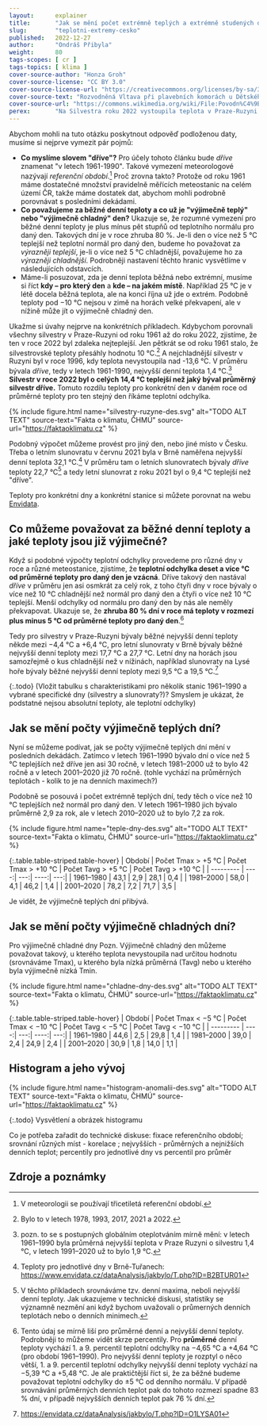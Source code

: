 ```yaml
---
layout:      explainer
title:       "Jak se mění počet extrémně teplých a extrémně studených dní v Česku?"
slug:        "teplotni-extremy-cesko"
published:   2022-12-27
author:      "Ondráš Přibyla"
weight:      80
tags-scopes: [ cr ]
tags-topics: [ klima ]
cover-source-author: "Honza Groh"
cover-source-license: "CC BY 3.0"
cover-source-license-url: "https://creativecommons.org/licenses/by-sa/3.0"
cover-source-text: "Rozvodněná Vltava při plavebních komorách u Dětského ostrova, Wikimedia Commons"
cover-source-url: "https://commons.wikimedia.org/wiki/File:Povodn%C4%9B_v_Praze,_05.jpg"
perex:       "Na Silvestra roku 2022 vystoupila teplota v Praze-Ruzyni na hodnotu 15,8 °C. Předchozí silvestr, tedy roku 2021, to bylo o něco méně, 12,6 °C. Nicméně silvestrovské teploty bývaly v Ruzyni okolo 1,4 °C, takže poslední dva silvestry byly opravdu výjimečně teplé. Také v létě přichází vlny veder a čas od času padají teplotní rekordy. Nabízí se tedy otázka: <strong>mění se počet podobných výjimečně teplých dní, nebo je jich víceméně stejně, jako jich bývalo dříve?</strong>"
---
```


Abychom mohli na tuto otázku poskytnout odpověď podloženou daty, musíme si nejprve vymezit pár pojmů:

- **Co myslíme slovem "dříve"?** Pro účely tohoto článku bude *dříve* znamenat "v letech 1961-1990". Takové vymezení meteorologové nazývají *referenční období*.[^referencni-obdobi] Proč zrovna takto? Protože od roku 1961 máme dostatečné množství pravidelně měřících meteostanic na celém území ČR, takže máme dostatek dat, abychom mohli podrobně porovnávat s posledními dekádami.
- **Co považujeme za běžné denní teploty a co už je "výjimečně teplý" nebo "výjimečně chladný" den?** Ukazuje se, že rozumné vymezení pro běžné denní teploty je plus mínus pět stupňů od teplotního normálu pro daný den. Takových dní je v roce zhruba 80 %. Je-li den o více než 5 °C teplejší než teplotní normál pro daný den, budeme ho považovat za *výrazněji teplejší*, je-li o více než 5 °C chladnější, považujeme ho za *výrazněji chladnější*. Podrobněji nastavení těchto hranic vysvětlíme v následujících odstavcích.
- Máme-li posuzovat, zda je denní teplota běžná nebo extrémní, musíme si říct **kdy – pro který den** a **kde – na jakém místě**. Například 25 °C je v létě docela běžná teplota, ale na konci října už jde o extrém. Podobně teploty pod −10 °C nejsou v zimě na horách velké překvapení, ale v nížině může jít o výjimečně chladný den.

Ukažme si úvahy nejprve na konkrétních příkladech. Kdybychom porovnali všechny silvestry v Praze-Ruzyni od roku 1961 až do roku 2022, zjistíme, že ten v roce 2022 byl zdaleka nejteplejší. Jen pětkrát se od roku 1961 stalo, že silvestrovské teploty přesáhly hodnotu 10 °C.[^silvestry-v-praze] A nejchladnější silvestr v Ruzyni byl v roce 1996, kdy teplota nevystoupila nad -13,6 °C. V průměru bývala *dříve*, tedy v letech 1961-1990, nejvyšší denní teplota 1,4 °C.[^prumery-v-praze] **Silvestr v roce 2022 byl o celých 14,4 °C teplejší než jaký býval průměrný silvestr dříve.** Tomuto rozdílu teploty pro konkrétní den v daném roce od průměrné teploty pro ten stejný den říkáme teplotní odchylka.

{% include figure.html
    name="silvestry-ruzyne-des.svg"
    alt="TODO ALT TEXT"
    source-text="Fakta o klimatu, ČHMÚ"
    source-url="https://faktaoklimatu.cz"
%}

Podobný výpočet můžeme provést pro jiný den, nebo jiné místo v Česku. Třeba o letním slunovratu v červnu 2021 byla v Brně naměřena nejvyšší denní teplota 32,1 °C.[^slunovrat-brno] V průměru tam o letních slunovratech bývaly *dříve* teploty 22,7 °C[^max-teploty] a tedy letní slunovrat z roku 2021 byl o 9,4 °C teplejší než "dříve".

Teploty pro konkrétní dny a konkrétní stanice si můžete porovnat na webu [Envidata](https://envidata.cz/dataAnalysis/jakbylo/stationSelect.php?parameter=T).

## Co můžeme považovat za běžné denní teploty a jaké teploty jsou již výjimečné?

Když si podobné výpočty teplotní odchylky provedeme pro různé dny v roce a různé meteostanice, zjistíme, že **teplotní odchylka deset a více °C od průměrné teploty pro daný den je vzácná**. Dříve takový den nastával *dříve* v průměru jen asi osmkrát za celý rok, z toho čtyři dny v roce bývaly o více než 10 °C chladnější než normál pro daný den a čtyři o více než 10 °C teplejší. Menší odchylky od normálu pro daný den by nás ale neměly překvapovat. Ukazuje se, že **zhruba 80 % dní v roce má teploty v rozmezí plus minus 5 °C od průměrné teploty pro daný den**.[^diskuse-bezne]

Tedy pro silvestry v Praze-Ruzyni bývaly běžné nejvyšší denní teploty někde mezi −4,4 °C a +6,4 °C, pro letní slunovraty v Brně bývaly běžné nejvyšší denní teploty mezi 17,7 °C a 27,7 °C. Letní dny na horách jsou samozřejmě o kus chladnější než v nížinách, například slunovraty na Lysé hoře bývaly běžné nejvyšší denní teploty mezi 9,5 °C a 19,5 °C.[^lysa-hora]

{:.todo}
(Vložit tabulku s charakteristikami pro několik stanic 1961–1990 a vybrané specifické dny (silvestry a slunovraty?)? Smyslem je ukázat, že podstatné nejsou absolutní teploty, ale teplotní odchylky)

## Jak se mění počty výjimečně teplých dní?

Nyní se můžeme podívat, jak se počty výjimečně teplých dní mění v posledních dekádách. Zatímco v letech 1961–1990 bývalo dní o více než 5 °C teplejších než dříve jen asi 30 ročně, v letech 1981–2000 už to bylo 42 ročně a v letech 2001–2020 již 70 ročně. (tohle vychází na průměrných teplotách - kolik to je na denních maximech?)

Podobně se posouvá i počet extrémně teplých dní, tedy těch o více než 10 °C teplejších než normál pro daný den. V letech 1961–1980 jich bývalo průměrně 2,9 za rok, ale v letech 2010–2020 už to bylo 7,2 za rok.

{% include figure.html
    name="teple-dny-des.svg"
    alt="TODO ALT TEXT"
    source-text="Fakta o klimatu, ČHMÚ"
    source-url="https://faktaoklimatu.cz"
%}

{:.table.table-striped.table-hover}
| Období    | Počet Tmax > +5 °C |  Počet Tmax > +10 °C | Počet Tavg > +5 °C | Počet Tavg > +10 °C |
| --------- | ----:| ---:| ----:| ---:|
| 1961–1980 | 43,1 | 2,9 | 28,1 | 0,4 |
| 1981–2000 | 58,0 | 4,1 | 46,2 | 1,4 |
| 2001–2020 | 78,2 | 7,2 | 71,7 | 3,5 |

Je vidět, že výjimečně teplých dní přibývá.

## Jak se mění počty výjimečně chladných dní?

Pro výjimečně chladné dny
Pozn. Výjimečně chladný den můžeme považovat takový, u kterého teplota nevystoupila nad určitou hodnotu (srovnáváme Tmax), u kterého byla nízká průměrná (Tavg) nebo u kterého byla výjimečně nízká Tmin.

{% include figure.html
    name="chladne-dny-des.svg"
    alt="TODO ALT TEXT"
    source-text="Fakta o klimatu, ČHMÚ"
    source-url="https://faktaoklimatu.cz"
%}

{:.table.table-striped.table-hover}
| Období    | Počet Tmax < −5 °C |  Počet Tmax < −10 °C | Počet Tavg < −5 °C | Počet Tavg < −10 °C |
| --------- | ----:| ---:| ----:| ---:|
| 1961–1980 | 44,6 | 2,5 | 29,8 | 1,4 |
| 1981–2000 | 39,0 | 2,4 | 24,9 | 2,4 |
| 2001–2020 | 30,9 | 1,8 | 14,0 | 1,1 |

## Histogram a jeho vývoj

{% include figure.html
    name="histogram-anomalii-des.svg"
    alt="TODO ALT TEXT"
    source-text="Fakta o klimatu, ČHMÚ"
    source-url="https://faktaoklimatu.cz"
%}

{:.todo}
Vysvětlení a obrázek histogramu

Co je potřeba zařadit do technické diskuse: fixace referenčního období; srovnání různých míst - korelace ;  nejvyšších - průměrných a nejnižších denních teplot; percentily pro jednotlivé dny vs percentil pro průměr

## Zdroje a poznámky

[^referencni-obdobi]: V meteorologii se používají třicetiletá referenční období.

[^silvestry-v-praze]: Bylo to v letech 1978, 1993, 2017, 2021 a 2022.

[^prumery-v-praze]: pozn. to se s postupných globálním oteplotváním mírně mění: v letech 1961–1990 byla průměrná nejvyšší teplota v Praze Ruzyni o silvestru 1,4 °C, v letech 1991–2020 už to bylo 1,9 °C.

[^slunovrat-brno]: Teploty pro jednotlivé dny v Brně-Tuřanech: https://www.envidata.cz/dataAnalysis/jakbylo/T.php?ID=B2BTUR01

[^max-teploty]: V těchto příkladech srovnáváme tzv. denní maxima, neboli nejvyšší denní teploty. Jak ukazujeme v technické diskusi, statistiky se významně nezmění ani když bychom uvažovali o průmerných denních teplotách nebo o denních minimech.

[^diskuse-bezne]: Tento údaj se mírně liší pro průměrné denní a nejvyšší denní teploty. Podrobněji to můžeme vidět skrze percentily. Pro **průměrné** denní teploty vychází 1. a 9. percentil teplotní odchylky na −4,65 °C a +4,64 °C (pro období 1961–1990). Pro nejvyšší denní teploty je rozptyl o něco větší, 1. a 9. percentil teplotní odchylky nejvyšší denní teploty vychází na −5,39 °C a +5,48 °C. Je ale praktičtější říct si, že za běžné budeme považovat teplotní odchylky do ±5 °C od denního normálu. V případě srovnávání průměrných denních teplot pak do tohoto rozmezí spadne 83 % dní, v případě nejvyšších denních teplot pak 76 % dní.

[^lysa-hora]: https://envidata.cz/dataAnalysis/jakbylo/T.php?ID=O1LYSA01

[^upresneni-nyni]: v letech 2000 - 2020.

[^vlny-veder-cesko]: Infomet: [Srpen a léto 2019 na území ČR](http://www.infomet.cz/index.php?id=read&idd=1568015141)

[^vlny-veder-francie]: World Weather Attribution: [Human contribution to record-breaking June 2019 heatwave in France](https://www.worldweatherattribution.org/human-contribution-to-record-breaking-june-2019-heatwave-in-france/)

[^vlny-veder-uk]: World Weather Attribution: [Human contribution to the record-breaking July 2019 heatwave in Western Europe](https://www.worldweatherattribution.org/human-contribution-to-the-record-breaking-july-2019-heat-wave-in-western-europe/)

[^vlny-veder-twitter]: [Příspěvěk](https://twitter.com/pavelzahrad/status/1531606002688303104?s=20&amp;t=jhse0ugWMTfUgCJ4kI_b0g) na Twitteru Pavla Zahradníčka

[^vlny-veder-urban]: Urban, A., Fonseca-Rodríguez, O., Di Napoli, C. & Plavcová, E. Temporal changes of heat-attributable mortality in Prague, Czech Republic, over 1982–2019. *Urban Climate* **44** (2022). [doi:10.1016/j.uclim.2022.101197](https://doi.org/10.1016/j.uclim.2022.101197)

[^vlny-veder-lhotka]: Lhotka, O., Kyselý, J. & Farda, A. Climate change scenarios of heat waves in Central Europe and their uncertainties. *Theoretical and Applied Climatology* **131**, 1043–1054 (2018). [doi:10.1007/s00704-016-2031-3](https://doi.org/10.1007/s00704-016-2031-3)

[^vlny-veder-irozhlas]: Štěpán Sedláček: [Výzkum: Změna klimatu může za přibližně pětinu každoročních úmrtí souvisejících s horkem v Česku](https://www.irozhlas.cz/veda-technologie/veda/klima-horko-studie-cesko-umrti_2106060736_ada)

[^vlny-veder-praha]: Akademie věd ČR: [Horko v Praze: zvýšená úmrtnost za posledních 10 let](https://www.avcr.cz/cs/pro-media/tiskove-zpravy/Horko-v-Praze-zvysena-umrtnost-za-poslednich-10-let/)
